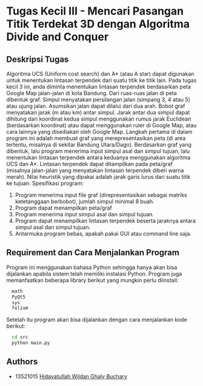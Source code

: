 
# Tugas Kecil III - Mencari Pasangan Titik Terdekat 3D dengan Algoritma Divide and Conquer

## Deskripsi Tugas
Algoritma UCS (Uniform cost search) dan A* (atau A star) dapat digunakan untuk menentukan lintasan terpendek dari suatu titik ke titik lain. Pada tugas kecil 3 ini, anda diminta menentukan lintasan terpendek berdasarkan peta Google Map jalan-jalan di kota Bandung. Dari ruas-ruas jalan di peta dibentuk graf. Simpul menyatakan persilangan jalan (simpang 3, 4 atau 5) atau ujung jalan. Asumsikan jalan dapat dilalui dari dua arah. Bobot graf menyatakan jarak (m atau km) antar simpul. Jarak antar dua simpul dapat dihitung dari koordinat kedua simpul menggunakan rumus jarak Euclidean (berdasarkan koordinat) atau dapat menggunakan ruler di Google Map, atau cara lainnya yang disediakan oleh Google Map.
Langkah pertama di dalam program ini adalah membuat graf yang merepresentasikan peta (di area tertentu, misalnya di sekitar Bandung Utara/Dago). Berdasarkan graf yang dibentuk, lalu program menerima input simpul asal dan simpul tujuan, lalu menentukan lintasan terpendek antara keduanya menggunakan algoritma UCS dan A*. Lintasan terpendek dapat ditampilkan pada peta/graf (misalnya jalan-jalan yang menyatakan lintasan terpendek diberi warna merah). Nilai heuristik yang dipakai adalah jarak garis lurus dari suatu titik ke tujuan. 
Spesifikasi program:
1.	Program menerima input file graf (direpresentasikan sebagai matriks ketetanggaan berbobot), jumlah simpul minimal 8 buah.
2.	Program dapat menampilkan peta/graf
3.	Program menerima input simpul asal dan simpul tujuan.
4.	Program dapat menampilkan lintasan terpendek beserta jaraknya antara simpul asal dan simpul tujuan.
5.	Antarmuka program bebas, apakah pakai GUI atau command line saja.

## Requirement dan Cara Menjalankan Program

Program ini menggunakan bahasa Python sehingga hanya akan bisa dijalankan apabila sistem telah memiliki instalasi Python. Program juga memanfaatkan beberapa library berikut yang mungkin perlu diinstall:

```bash
  math
  PyQt5
  sys
  folium
```

Setelah itu program akan bisa dijalankan dengan cara menjalankan kode berikut:

```bash
  cd src
  python main.py
```
## Authors

- 13521015 [Hidayatullah Wildan Ghaly Buchary](https://github.com/WildanGhaly)

